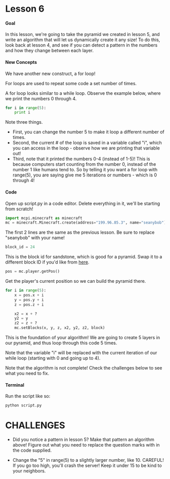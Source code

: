 # Lesson 6

#### Goal
In this lesson, we're going to take the pyramid we created in lesson 5,
   and write an algorithm that will let us dynamically create it any size!
   To do this, look back at lesson 4, and see if you can detect a pattern in the numbers
   and how they change between each layer.

#### New Concepts

We have another new construct, a for loop!

For loops are used to repeat some code a set number of times.

A for loop looks similar to a while loop. Observe the example below, where we print the numbers 0 through 4.

```python
for i in range(5):
    print i
```

Note three things.

- First, you can change the number 5 to make it loop a different number of times.
- Second, the current # of the loop is saved in a variable called "i", which you can access in the loop - observe how we are printing that variable out!
- Third, note that it printed the numbers 0-4 (instead of 1-5)! This is because computers start counting from the number 0, instead of the number 1 like humans tend to. So by telling it you want a for loop with range(5), you are saying give me 5 iterations or numbers - which is 0 through 4!

#### Code
Open up script.py in a code editor. Delete everything in it, we'll be starting from scratch!

```python
import mcpi.minecraft as minecraft
mc = minecraft.Minecraft.create(address="199.96.85.3", name="seanybob")
```
The first 2 lines are the same as the previous lesson. Be sure to replace "seanybob" with your name!

```python
block_id = 24
```
This is the block id for sandstone, which is good for a pyramid. Swap it to a different block ID if you'd like from [here](http://minecraft-ids.grahamedgecombe.com/).

```python
pos = mc.player.getPos()
```
Get the player's current position so we can build the pyramid there.



```python
for i in range(5):
    x = pos.x + i
    y = pos.y + i
    z = pos.z + i

    x2 = x + ?
    y2 = y
    z2 = z + ?
    mc.setBlocks(x, y, z, x2, y2, z2, block)
```
This is the foundation of your algorithm! We are going to create 5 layers in our pyramid, and thus loop through this code 5 times.

Note that the variable "i" will be replaced with the current iteration of our while loop (starting with 0 and going up to 4).

Note that the algorithm is not complete! Check the challenges below to see what you need to fix.

#### Terminal

Run the script like so:
```shell
python script.py
```

# CHALLENGES

- Did you notice a pattern in lesson 5? Make that pattern an algorithm above! Figure out what you need to replace the question marks with in the code supplied.

- Change the "5" in range(5) to a slightly larger number, like 10. CAREFUL! If you go too high, you'll crash the server! Keep it under 15 to be kind to your neighbors.

